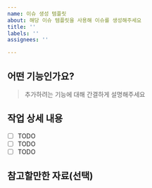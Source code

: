 ```yaml
---
name: 이슈 생성 템플릿
about: 해당 이슈 템플릿을 사용해 이슈를 생성해주세요
title: ''
labels: ''
assignees: ''

---
```


## 어떤 기능인가요?

> 추가하려는 기능에 대해 간결하게 설명해주세요

## 작업 상세 내용

- [ ] TODO
- [ ] TODO
- [ ] TODO

## 참고할만한 자료(선택)
